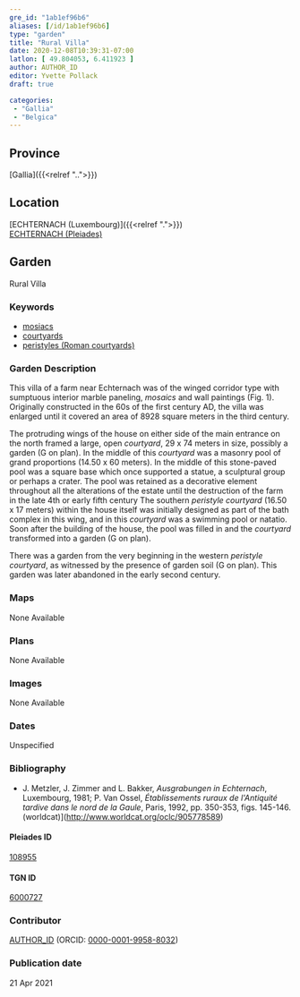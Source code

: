 ```yaml
---
gre_id: "1ab1ef96b6"
aliases: [/id/1ab1ef96b6]
type: "garden"
title: "Rural Villa"
date: 2020-12-08T10:39:31-07:00
latlon: [ 49.804053, 6.411923 ]
author: AUTHOR_ID
editor: Yvette Pollack
draft: true

categories:
 - "Gallia"
 - "Belgica"
---
```


## Province
[Gallia]({{<relref "..">}})

## Location

[ECHTERNACH (Luxembourg)]({{<relref ".">}}) \
[ECHTERNACH (Pleiades)](https://pleiades.stoa.org/places/108955)

<!--### Location Description-->

<!-- LEAVE THIS BLANK FOR NOW -->

<!--## Sublocation-->

<!--
[AREA WITHIN LOCATION, LIKE “PALATINE HILL”](GEOREFERENCE LINK)
A sublocation is any area larger than an individual garden, but located within a location. I would always try to include a link to a controlled vocabulary here if possible. This ID may well be different from the Garden ID, e.g., Pompeii versus a Garden in one of the houses which has its own Pleiades ID.
-->

<!-- ### Sublocation Description -->

## Garden
Rural Villa

### Keywords
- [mosiacs](http://vocab.getty.edu/page/aat/300015342)
- [courtyards](http://vocab.getty.edu/page/aat/300004095)
- [peristyles (Roman courtyards)](http://vocab.getty.edu/page/aat/300080971)

### Garden Description

This villa of a farm near Echternach was of the winged corridor type with sumptuous interior marble paneling, *mosaics* and wall paintings (Fig. 1). Originally constructed in the 60s of the first century AD, the villa was enlarged until it covered an area of 8928 square meters in the third century.  

The protruding wings of the house on either side of the main entrance on the north framed a large, open *courtyard*, 29 x 74 meters in size, possibly a garden (G on plan). In the middle of this *courtyard* was a masonry pool of grand proportions (14.50 x 60 meters). In the middle of this stone-paved pool was a square base which once supported a statue, a sculptural group or perhaps a crater. The pool was retained as a decorative element throughout all the alterations of the estate until the destruction of the farm in the late 4th or early fifth century
The southern *peristyle courtyard* (16.50 x 17 meters) within the house itself was initially designed as part of the bath complex in this wing, and in this *courtyard* was a swimming pool or natatio. Soon after the building of the house, the pool was filled in and the *courtyard* transformed into a garden (G on plan).

 There was a garden from the very beginning in the western *peristyle courtyard*, as witnessed by the presence of garden soil (G on plan). This garden was later abandoned in the early second century.
<!-- Text comes from draft file-->


### Maps

None Available

### Plans

None Available
<!--
{{< image src="FILENAME" alt="ALT_TEXT" title="CAPTION" >}}
-->

### Images

None Available
<!--
{{< image src="FILENAME" alt="ALT_TEXT" title="CAPTION" >}}
-->

### Dates
Unspecified

### Bibliography
- J. Metzler, J. Zimmer and L. Bakker, *Ausgrabungen in Echternach*, Luxembourg, 1981; P. Van Ossel, *Établissements ruraux de l'Antiquité tardive dans le nord de la Gaule*, Paris, 1992, pp. 350-353, figs. 145-146. (worldcat)](http://www.worldcat.org/oclc/905778589)

<!--#### Periodo ID-->

<!-- [PERIODO_ID](https://pleiades.stoa.org/places/PLEIADES_ID) -->

#### Pleiades ID

[108955](https://pleiades.stoa.org/places/108955)

#### TGN ID
[6000727](http://vocab.getty.edu/page/tgn/6000727)

### Contributor
[AUTHOR_ID](link) (ORCID: [0000-0001-9958-8032](https://orcid.org/0000-0001-9958-8032))

### Publication date

21 Apr 2021

<!--### Related articles-->

<!-- Links to other related articles. Leave blank for now -->